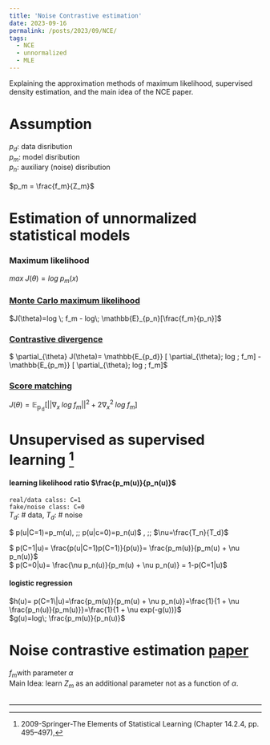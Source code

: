 ```yaml
---
title: 'Noise Contrastive estimation'
date: 2023-09-16
permalink: /posts/2023/09/NCE/
tags:
  - NCE
  - unnormalized
  - MLE
---
```


Explaining the approximation methods of maximum likelihood, supervised density estimation, and the main idea of the NCE paper.

Assumption
======
$p_d$: data disribution <br>
$p_m$: model disribution <br>
$p_n$: auxiliary (noise) disribution <br>
<br>
$p_m = \frac{f_m}{Z_m}$

Estimation of unnormalized statistical models
======

### Maximum likelihood
$max \; J(\theta)=log \; p_m(x)$<br>

### [Monte Carlo maximum likelihood](https://www.jstor.org/stable/4616738)
$J(\theta)=log \; f_m - log\; \mathbb{E}_{p_n}[\frac{f_m}{p_n}]$<br>


### [Contrastive divergence](https://direct.mit.edu/neco/article-abstract/14/8/1771/6687/Training-Products-of-Experts-by-Minimizing?redirectedFrom=fulltext)

$ \partial_{\theta} J(\theta)= \mathbb{E_{p_d}} [ \partial_{\theta}\; log \; f_m] - \mathbb{E_{p_m}} [ \partial_{\theta}\; log \; f_m]$ <br> 

### [Score matching](https://jmlr.org/papers/volume6/hyvarinen05a/hyvarinen05a.pdf)
$J(\theta)= \mathbb{E_{p_d}}[||\nabla_{x} \; log\; f_m ||^2 + 2 \nabla_{x}^2 \; log\; f_m ]$
<br>

Unsupervised as supervised learning [^1]
======
#### learning likelihood ratio $\frac{p_m(u)}{p_n(u)}$

`real/data calss: C=1`  <br>
`fake/noise class: C=0`  <br>
$T_d$: # data,  $T_d$: # noise <br>

$ p(u\|C=1)=p_m(u), \;\; p(u\|c=0)=p_n(u)$ , \;\; $\nu=\frac{T_n}{T_d}$<br>

$ p(C=1\|u)= \frac{p(u\|C=1)p(C=1)}{p(u)}= \frac{p_m(u)}{p_m(u) + \nu p_n(u)}$ <br>
$ p(C=0\|u)= \frac{\nu p_n(u)}{p_m(u) + \nu p_n(u)} = 1-p(C=1\|u)$ <br>
#### logistic regression <br>
$h(u)= p(C=1\|u)=\frac{p_m(u)}{p_m(u) + \nu p_n(u)}=\frac{1}{1 + \nu \frac{p_n(u)}{p_m(u)}}=\frac{1}{1 + \nu exp(-g(u))}$ <br>
$g(u)=log\; \frac{p_m(u)}{p_n(u)}$ <br>

Noise contrastive estimation [paper](https://jmlr.org/papers/volume13/gutmann12a/gutmann12a.pdf)
======
$f_m \text{with parameter} \; \alpha$  <br>
Main Idea: learn $Z_m$ as an additional parameter not as a function of $\alpha$. <br>
<br>



---

[^1]: 2009-Springer-The Elements of Statistical Learning (Chapter 14.2.4, pp. 495–497),
